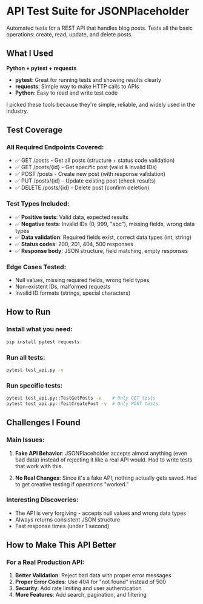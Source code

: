 # API Test Suite for JSONPlaceholder

Automated tests for a REST API that handles blog posts. Tests all the basic operations: create, read, update, and delete posts.

## What I Used

**Python + pytest + requests**

- **pytest**: Great for running tests and showing results clearly
- **requests**: Simple way to make HTTP calls to APIs
- **Python**: Easy to read and write test code

I picked these tools because they're simple, reliable, and widely used in the industry.

## Test Coverage

### All Required Endpoints Covered:

- ✅ GET /posts - Get all posts (structure + status code validation)
- ✅ GET /posts/{id} - Get specific post (valid & invalid IDs)  
- ✅ POST /posts - Create new post (with response validation)
- ✅ PUT /posts/{id} - Update existing post (check results)
- ✅ DELETE /posts/{id} - Delete post (confirm deletion)

### Test Types Included:

- ✅ **Positive tests**: Valid data, expected results
- ✅ **Negative tests**: Invalid IDs (0, 999, "abc"), missing fields, wrong data types
- ✅ **Data validation**: Required fields exist, correct data types (int, string)
- ✅ **Status codes**: 200, 201, 404, 500 responses
- ✅ **Response body**: JSON structure, field matching, empty responses

### Edge Cases Tested:

- Null values, missing required fields, wrong field types
- Non-existent IDs, malformed requests
- Invalid ID formats (strings, special characters)

## How to Run

### Install what you need:

```bash
pip install pytest requests
```

### Run all tests:

```bash
pytest test_api.py -v
```

### Run specific tests:

```bash
pytest test_api.py::TestGetPosts -v    # Only GET tests
pytest test_api.py::TestCreatePost -v  # Only POST tests
```

## Challenges I Found

### Main Issues:

1. **Fake API Behavior**: JSONPlaceholder accepts almost anything (even bad data) instead of rejecting it like a real API would. Had to write tests that work with this.

2. **No Real Changes**: Since it's a fake API, nothing actually gets saved. Had to get creative testing if operations "worked."

### Interesting Discoveries:

- The API is very forgiving - accepts null values and wrong data types
- Always returns consistent JSON structure
- Fast response times (under 1 second)

## How to Make This API Better

### For a Real Production API:

1. **Better Validation**: Reject bad data with proper error messages
2. **Proper Error Codes**: Use 404 for "not found" instead of 500
3. **Security**: Add rate limiting and user authentication
4. **More Features**: Add search, pagination, and filtering
